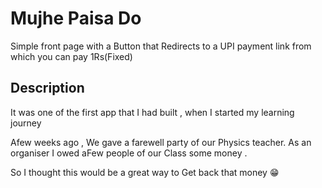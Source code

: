 # Mujhe Paisa Do

Simple front page with a Button that Redirects to a UPI payment link from which you can pay 1Rs(Fixed) 

## Description

It was one of the first app that I had built , when I started my learning journey

Afew weeks ago , We gave a farewell party of our Physics teacher. As an organiser I owed aFew people of our Class some money .

So I thought this would be a great way to Get back that money 😁

